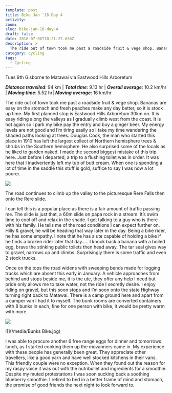 ```yaml
---
template: post
title: Bike Jan '18 Day 4
activity:
zoom:
slug: bike-jan-18-day-4
draft: false
date: 2018-07-06T10:21:27.636Z
description: >
  The ride out of town took me past a roadside fruit & vege shop. Bananas are easy on the stomach and fresh peaches make any day better, so it is stock up time. My first planned stop is Eastwood Hills Arboretum 30km on. It is easy riding along the valleys as I gradually climb west from the coast. It is hot again so I park my bike pay the entry and buy a ginger beer. My energy levels are not good and I’m tiring easily so I take my time wandering the shaded paths looking at trees. Douglas Cook, the man who started this place in 1910 has left the largest collect of Northern hemisphere trees & shrubs in the Southern hemisphere. He also surprised some of the locals as he liked to garden naked. I made the second biggest mistake of this trip here. Just before I departed, a trip to a flushing toilet was in order. It was here that I inadvertently left my tub of butt cream. When one is spending a lot of time in the saddle this stuff is gold, suffice to say I was now a lot poorer.
category: cycling
tags:
  - Cycling
---
```

Tues 9th Gisborne to Matawai via Eastwood Hills Arboretum

**_Distance travelled_**: 94 km |
**_Total time_**: 9.13 hr | **_Overall average_**: 10.2 km/hr | **_Moving time_**: 5.52 hr| **_Moving average_**: 16 km/hr

The ride out of town took me past a roadside fruit & vege shop. Bananas are easy on the stomach and fresh peaches make any day better, so it is stock up time. My first planned stop is Eastwood Hills Arboretum 30km on. It is easy riding along the valleys as I gradually climb west from the coast. It is hot again so I park my bike pay the entry and buy a ginger beer. My energy levels are not good and I’m tiring easily so I take my time wandering the shaded paths looking at trees. Douglas Cook, the man who started this place in 1910 has left the largest collect of Northern hemisphere trees & shrubs in the Southern hemisphere. He also surprised some of the locals as he liked to garden naked. I made the second biggest mistake of this trip here. Just before I departed, a trip to a flushing toilet was in order. It was here that I inadvertently left my tub of butt cream. When one is spending a lot of time in the saddle this stuff is gold, suffice to say I was now a lot poorer.

![](/media/Falls.jpg)

The road continues to climb up the valley to the picturesque Rere Falls then onto the Rere slide.

I can tell this is a popular place as there is a fair amount of traffic passing me. The slide is just that, a 60m slide on papa rock in a stream. It’s swim time to cool off and relax in the shade. I get talking to a guy who is there with his family. He tells me of the road conditions I can expect further on. Hilly & gravel, he will be heading that way later in the day. Being a bike rider, he has some empathy. I note that he has a ute capable of holding a bike if he finds a broken rider later that day….. I knock back a banana with a boiled egg, brave the stinking public toilets then head away. The tar seal gives way to gravel, narrows up and climbs. Surprisingly there is some traffic and even 2 stock trucks.

Once on the tops the road widens with sweeping bends made for logging trucks which are absent this early in January. A vehicle approaches from behind and stops beside me, it is the ute, they offer any help I need but pride only allows me to take water, not the ride I secretly desire. I enjoy riding on gravel, but this soon stops and I’m soon onto the state Highway turning right back to Matawai. There is a camp ground here and apart from a camper van I had it to myself. The bunk rooms are converted containers with 8 bunks in each, fine for one person with bike, it would be pretty warm with more.

![](/media/Bunks.jpg)

![](/media/Bunks Bike.jpg)

I was able to procure another 6 free range eggs for dinner and tomorrows lunch, as I started cooking them up the movanners came in. My experience with these people has generally been great. They appreciate other travellers, like a good yarn and have well stocked kitchens in their vans. This friendly couple were no exception. When they found out the reason for my raspy voice it was out with the nutribullet and ingredients for a smoothie. Despite my muted protestations I was soon sucking back a soothing blueberry smoothie. I retired to bed in a better frame of mind and stomach, the promise of good friends the next night to look forward to.
